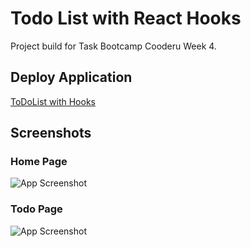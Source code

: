 # Todo List with React Hooks

Project build for Task Bootcamp Cooderu Week 4.


## Deploy Application

[ToDoList with Hooks](https://todo-react-hook-arunika.netlify.app/)


## Screenshots

### Home Page
![App Screenshot](https://i.ibb.co/XWWDFHV/Todo-Hook.png)
### Todo Page
![App Screenshot](https://i.ibb.co/wchcZsg/Todo-Hook-2.png)

